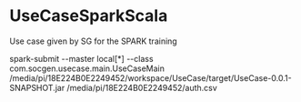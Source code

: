 # UseCaseSparkScala
Use case given by SG for the SPARK training


spark-submit --master local[*]  --class com.socgen.usecase.main.UseCaseMain /media/pi/18E224B0E2249452/workspace/UseCase/target/UseCase-0.0.1-SNAPSHOT.jar /media/pi/18E224B0E2249452/auth.csv
